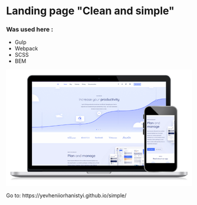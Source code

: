 # Landing page "Clean and simple"
### Was used here :
- Gulp
- Webpack
- SCSS
- BEM
<p>
  <img src="upload/preview-clean.png"/>
</p>
Go to: https://yevheniiorhanistyi.github.io/simple/
